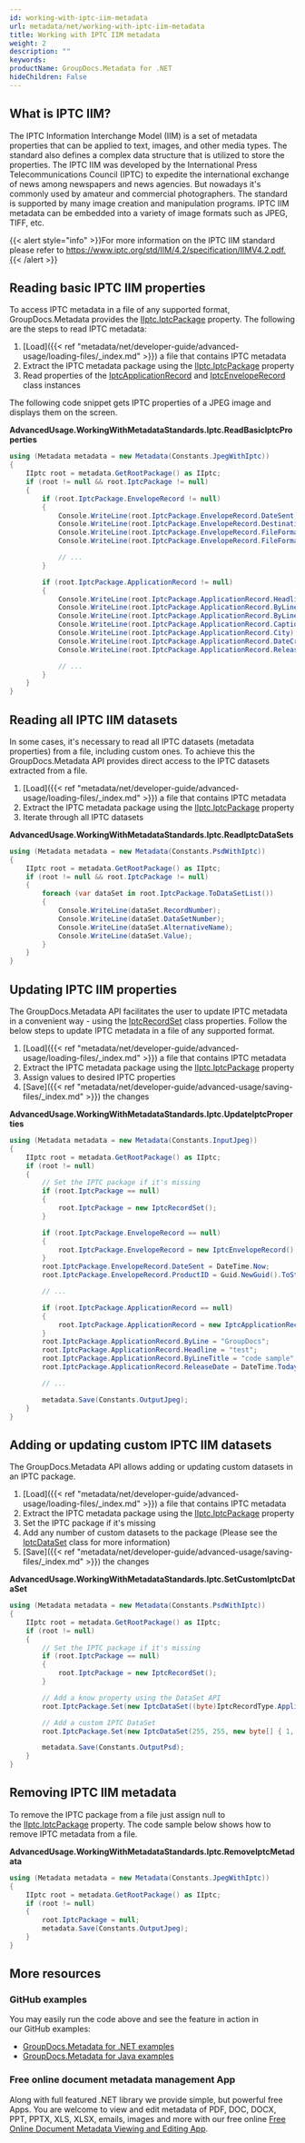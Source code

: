 ```yaml
---
id: working-with-iptc-iim-metadata
url: metadata/net/working-with-iptc-iim-metadata
title: Working with IPTC IIM metadata
weight: 2
description: ""
keywords: 
productName: GroupDocs.Metadata for .NET
hideChildren: False
---
```

## What is IPTC IIM?

The IPTC Information Interchange Model (IIM) is a set of metadata properties that can be applied to text, images, and other media types. The standard also defines a complex data structure that is utilized to store the properties. The IPTC IIM was developed by the International Press Telecommunications Council (IPTC) to expedite the international exchange of news among newspapers and news agencies. But nowadays it's commonly used by amateur and commercial photographers. The standard is supported by many image creation and manipulation programs. IPTC IIM metadata can be embedded into a variety of image formats such as JPEG, TIFF, etc.

{{< alert style="info" >}}For more information on the IPTC IIM standard please refer to https://www.iptc.org/std/IIM/4.2/specification/IIMV4.2.pdf.{{< /alert >}}

## Reading basic IPTC IIM properties

To access IPTC metadata in a file of any supported format, GroupDocs.Metadata provides the [IIptc.IptcPackage](https://apireference.groupdocs.com/net/metadata/groupdocs.metadata.standards.iptc/iiptc/properties/iptcpackage) property. The following are the steps to read IPTC metadata:

1.  [Load]({{< ref "metadata/net/developer-guide/advanced-usage/loading-files/_index.md" >}}) a file that contains IPTC metadata
2.  Extract the IPTC metadata package using the [IIptc.IptcPackage](https://apireference.groupdocs.com/net/metadata/groupdocs.metadata.standards.iptc/iiptc/properties/iptcpackage) property
3.  Read properties of the [IptcApplicationRecord](https://apireference.groupdocs.com/net/metadata/groupdocs.metadata.standards.iptc/iptcapplicationrecord) and [IptcEnvelopeRecord](https://apireference.groupdocs.com/net/metadata/groupdocs.metadata.standards.iptc/iptcenveloperecord) class instances

The following code snippet gets IPTC properties of a JPEG image and displays them on the screen. 

**AdvancedUsage.WorkingWithMetadataStandards.Iptc.ReadBasicIptcProperties**

```csharp
using (Metadata metadata = new Metadata(Constants.JpegWithIptc))
{
	IIptc root = metadata.GetRootPackage() as IIptc;
	if (root != null && root.IptcPackage != null)
	{
		if (root.IptcPackage.EnvelopeRecord != null)
		{
			Console.WriteLine(root.IptcPackage.EnvelopeRecord.DateSent);
			Console.WriteLine(root.IptcPackage.EnvelopeRecord.Destination);
			Console.WriteLine(root.IptcPackage.EnvelopeRecord.FileFormat);
			Console.WriteLine(root.IptcPackage.EnvelopeRecord.FileFormatVersion);

			// ...
		}

		if (root.IptcPackage.ApplicationRecord != null)
		{
			Console.WriteLine(root.IptcPackage.ApplicationRecord.Headline);
			Console.WriteLine(root.IptcPackage.ApplicationRecord.ByLine);
			Console.WriteLine(root.IptcPackage.ApplicationRecord.ByLineTitle);
			Console.WriteLine(root.IptcPackage.ApplicationRecord.CaptionAbstract);
			Console.WriteLine(root.IptcPackage.ApplicationRecord.City);
			Console.WriteLine(root.IptcPackage.ApplicationRecord.DateCreated);
			Console.WriteLine(root.IptcPackage.ApplicationRecord.ReleaseDate);

			// ...
		}
	}
}
```

## Reading all IPTC IIM datasets

In some cases, it's necessary to read all IPTC datasets (metadata properties) from a file, including custom ones. To achieve this the GroupDocs.Metadata API provides direct access to the IPTC datasets extracted from a file.

1.  [Load]({{< ref "metadata/net/developer-guide/advanced-usage/loading-files/_index.md" >}}) a file that contains IPTC metadata
2.  Extract the IPTC metadata package using the [IIptc.IptcPackage](https://apireference.groupdocs.com/net/metadata/groupdocs.metadata.standards.iptc/iiptc/properties/iptcpackage) property
3.  Iterate through all IPTC datasets

**AdvancedUsage.WorkingWithMetadataStandards.Iptc.ReadIptcDataSets**

```csharp
using (Metadata metadata = new Metadata(Constants.PsdWithIptc))
{
	IIptc root = metadata.GetRootPackage() as IIptc;
	if (root != null && root.IptcPackage != null)
	{
		foreach (var dataSet in root.IptcPackage.ToDataSetList())
		{
			Console.WriteLine(dataSet.RecordNumber);
			Console.WriteLine(dataSet.DataSetNumber);
			Console.WriteLine(dataSet.AlternativeName);
			Console.WriteLine(dataSet.Value);
		}
	}
}
```

## Updating IPTC IIM properties

The GroupDocs.Metadata API facilitates the user to update IPTC metadata in a convenient way - using the [IptcRecordSet](https://apireference.groupdocs.com/net/metadata/groupdocs.metadata.standards.iptc/iptcrecordset) class properties. Follow the below steps to update IPTC metadata in a file of any supported format.

1.  [Load]({{< ref "metadata/net/developer-guide/advanced-usage/loading-files/_index.md" >}}) a file that contains IPTC metadata
2.  Extract the IPTC metadata package using the [IIptc.IptcPackage](https://apireference.groupdocs.com/net/metadata/groupdocs.metadata.standards.iptc/iiptc/properties/iptcpackage) property
3.  Assign values to desired IPTC properties
4.  [Save]({{< ref "metadata/net/developer-guide/advanced-usage/saving-files/_index.md" >}}) the changes

**AdvancedUsage.WorkingWithMetadataStandards.Iptc.UpdateIptcProperties**

```csharp
using (Metadata metadata = new Metadata(Constants.InputJpeg))
{
	IIptc root = metadata.GetRootPackage() as IIptc;
	if (root != null)
	{
		// Set the IPTC package if it's missing
		if (root.IptcPackage == null)
		{
			root.IptcPackage = new IptcRecordSet();
		}

		if (root.IptcPackage.EnvelopeRecord == null)
		{
			root.IptcPackage.EnvelopeRecord = new IptcEnvelopeRecord();
		}
		root.IptcPackage.EnvelopeRecord.DateSent = DateTime.Now;
		root.IptcPackage.EnvelopeRecord.ProductID = Guid.NewGuid().ToString();

		// ...

		if (root.IptcPackage.ApplicationRecord == null)
		{
			root.IptcPackage.ApplicationRecord = new IptcApplicationRecord();
		}
		root.IptcPackage.ApplicationRecord.ByLine = "GroupDocs";
		root.IptcPackage.ApplicationRecord.Headline = "test";
		root.IptcPackage.ApplicationRecord.ByLineTitle = "code sample";
		root.IptcPackage.ApplicationRecord.ReleaseDate = DateTime.Today;

		// ...

		metadata.Save(Constants.OutputJpeg);
	}
}
```

## Adding or updating custom IPTC IIM datasets

The GroupDocs.Metadata API allows adding or updating custom datasets in an IPTC package.

1.  [Load]({{< ref "metadata/net/developer-guide/advanced-usage/loading-files/_index.md" >}}) a file that contains IPTC metadata
2.  Extract the IPTC metadata package using the [IIptc.IptcPackage](https://apireference.groupdocs.com/net/metadata/groupdocs.metadata.standards.iptc/iiptc/properties/iptcpackage) property
3.  Set the IPTC package if it's missing
4.  Add any number of custom datasets to the package (Please see the [IptcDataSet](https://apireference.groupdocs.com/net/metadata/groupdocs.metadata.standards.iptc/iptcdataset) class for more information)
5.  [Save]({{< ref "metadata/net/developer-guide/advanced-usage/saving-files/_index.md" >}}) the changes

**AdvancedUsage.WorkingWithMetadataStandards.Iptc.SetCustomIptcDataSet**

```csharp
using (Metadata metadata = new Metadata(Constants.PsdWithIptc))
{
	IIptc root = metadata.GetRootPackage() as IIptc;
	if (root != null)
	{
		// Set the IPTC package if it's missing
		if (root.IptcPackage == null)
		{
			root.IptcPackage = new IptcRecordSet();
		}

		// Add a know property using the DataSet API
		root.IptcPackage.Set(new IptcDataSet((byte)IptcRecordType.ApplicationRecord, (byte)IptcApplicationRecordDataSet.BylineTitle, "test code sample"));

		// Add a custom IPTC DataSet
		root.IptcPackage.Set(new IptcDataSet(255, 255, new byte[] { 1, 2, 3 }));

		metadata.Save(Constants.OutputPsd);
	}
}
```

## Removing IPTC IIM metadata

To remove the IPTC package from a file just assign null to the [IIptc.IptcPackage](https://apireference.groupdocs.com/net/metadata/groupdocs.metadata.standards.iptc/iiptc/properties/iptcpackage) property. The code sample below shows how to remove IPTC metadata from a file.

**AdvancedUsage.WorkingWithMetadataStandards.Iptc.RemoveIptcMetadata**

```csharp
using (Metadata metadata = new Metadata(Constants.JpegWithIptc))
{
	IIptc root = metadata.GetRootPackage() as IIptc;
	if (root != null)
	{
		root.IptcPackage = null;
		metadata.Save(Constants.OutputJpeg);
	}
}
```

## More resources
### GitHub examples
You may easily run the code above and see the feature in action in our GitHub examples:
*   [GroupDocs.Metadata for .NET examples](https://github.com/groupdocs-metadata/GroupDocs.Metadata-for-.NET)    
*   [GroupDocs.Metadata for Java examples](https://github.com/groupdocs-metadata/GroupDocs.Metadata-for-Java)    

### Free online document metadata management App
Along with full featured .NET library we provide simple, but powerful free Apps.
You are welcome to view and edit metadata of PDF, DOC, DOCX, PPT, PPTX, XLS, XLSX, emails, images and more with our free online [Free Online Document Metadata Viewing and Editing App](https://products.groupdocs.app/metadata).